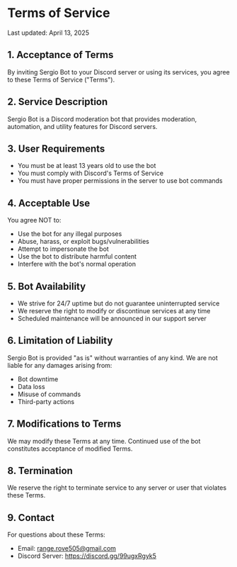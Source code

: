 # Terms of Service

Last updated: April 13, 2025

## 1. Acceptance of Terms

By inviting Sergio Bot to your Discord server or using its services, you agree to these Terms of Service ("Terms").

## 2. Service Description

Sergio Bot is a Discord moderation bot that provides moderation, automation, and utility features for Discord servers.

## 3. User Requirements

- You must be at least 13 years old to use the bot
- You must comply with Discord's Terms of Service
- You must have proper permissions in the server to use bot commands

## 4. Acceptable Use

You agree NOT to:

- Use the bot for any illegal purposes
- Abuse, harass, or exploit bugs/vulnerabilities
- Attempt to impersonate the bot
- Use the bot to distribute harmful content
- Interfere with the bot's normal operation

## 5. Bot Availability

- We strive for 24/7 uptime but do not guarantee uninterrupted service
- We reserve the right to modify or discontinue services at any time
- Scheduled maintenance will be announced in our support server

## 6. Limitation of Liability

Sergio Bot is provided "as is" without warranties of any kind. We are not liable for any damages arising from:

- Bot downtime
- Data loss
- Misuse of commands
- Third-party actions

## 7. Modifications to Terms

We may modify these Terms at any time. Continued use of the bot constitutes acceptance of modified Terms.

## 8. Termination

We reserve the right to terminate service to any server or user that violates these Terms.

## 9. Contact

For questions about these Terms:

- Email: range.rove505@gmail.com
- Discord Server: https://discord.gg/99ugxRgyk5

